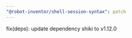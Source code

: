 ```yaml
---
"@robot-inventor/shell-session-syntax": patch
---
```


fix(deps): update dependency shiki to v1.12.0
